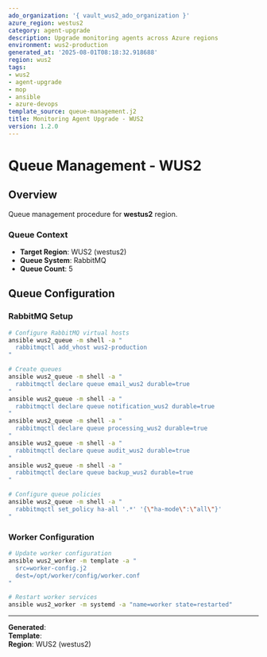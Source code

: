 ```yaml
---
ado_organization: '{ vault_wus2_ado_organization }'
azure_region: westus2
category: agent-upgrade
description: Upgrade monitoring agents across Azure regions
environment: wus2-production
generated_at: '2025-08-01T08:18:32.918688'
region: wus2
tags:
- wus2
- agent-upgrade
- mop
- ansible
- azure-devops
template_source: queue-management.j2
title: Monitoring Agent Upgrade - WUS2
version: 1.2.0
---
```



# Queue Management - WUS2

## Overview

Queue management procedure for **westus2** region.

### Queue Context

- **Target Region**: WUS2 (westus2)
- **Queue System**: RabbitMQ
- **Queue Count**: 5

## Queue Configuration

### RabbitMQ Setup
```bash
# Configure RabbitMQ virtual hosts
ansible wus2_queue -m shell -a "
  rabbitmqctl add_vhost wus2-production
"

# Create queues
ansible wus2_queue -m shell -a "
  rabbitmqctl declare queue email_wus2 durable=true
"
ansible wus2_queue -m shell -a "
  rabbitmqctl declare queue notification_wus2 durable=true
"
ansible wus2_queue -m shell -a "
  rabbitmqctl declare queue processing_wus2 durable=true
"
ansible wus2_queue -m shell -a "
  rabbitmqctl declare queue audit_wus2 durable=true
"
ansible wus2_queue -m shell -a "
  rabbitmqctl declare queue backup_wus2 durable=true
"

# Configure queue policies
ansible wus2_queue -m shell -a "
  rabbitmqctl set_policy ha-all '.*' '{\"ha-mode\":\"all\"}'
"
```

### Worker Configuration
```bash
# Update worker configuration
ansible wus2_worker -m template -a "
  src=worker-config.j2
  dest=/opt/worker/config/worker.conf
"

# Restart worker services
ansible wus2_worker -m systemd -a "name=worker state=restarted"
```

---

**Generated**:   
**Template**:   
**Region**: WUS2 (westus2)